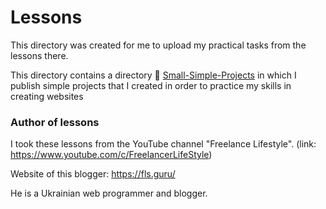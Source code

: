 # Lessons
This directory was created for me to upload my practical tasks from the lessons there.

This directory contains a directory :file_folder: <a href="https://github.com/OlehLy/Lessons-and-Practice/tree/main/Front-end/Lessons/Small-Simple-Projects/">Small-Simple-Projects</a> in which I publish simple projects that I created in order to practice my skills in creating websites

### Author of lessons
I took these lessons from the YouTube channel "Freelance Lifestyle". (link: https://www.youtube.com/c/FreelancerLifeStyle)

Website of this blogger: https://fls.guru/

He is a Ukrainian web programmer and blogger.
